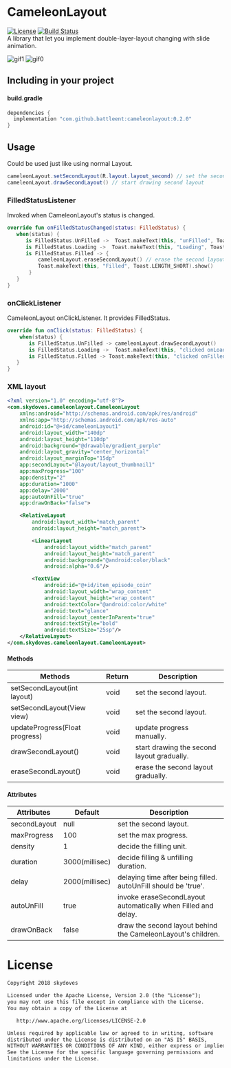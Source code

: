 # CameleonLayout
[![License](https://img.shields.io/badge/License-Apache%202.0-blue.svg)](https://opensource.org/licenses/Apache-2.0)
[![Build Status](https://travis-ci.org/skydoves/CameleonLayout.svg?branch=master)](https://travis-ci.org/skydoves/CameleonLayout)
<br>
A library that let you implement double-layer-layout changing with slide animation.

![gif1](https://user-images.githubusercontent.com/24237865/38427594-a1243894-39f4-11e8-8cc1-7e9719c5a65f.gif)
![gif0](https://user-images.githubusercontent.com/24237865/38308278-8df0398e-3851-11e8-8f08-a53fad45b50a.gif)

## Including in your project
#### build.gradle
```java
dependencies {
  implementation "com.github.battleent:cameleonlayout:0.2.0"
}
```

## Usage
Could be used just like using normal Layout.

```java
cameleonLayout.setSecondLayout(R.layout.layout_second) // set the second layout
cameleonLayout.drawSecondLayout() // start drawing second layout
```

### FilledStatusListener
Invoked when CameleonLayout's status is changed.

```kotlin
override fun onFilledStatusChanged(status: FilledStatus) {
   when(status) {
      is FilledStatus.UnFilled ->  Toast.makeText(this, "unFilled", Toast.LENGTH_SHORT).show()
      is FilledStatus.Loading ->  Toast.makeText(this, "Loading", Toast.LENGTH_SHORT).show()
      is FilledStatus.Filled -> {
          cameleonLayout.eraseSecondLayout() // erase the second layout gradually when be Filled.
          Toast.makeText(this, "Filled", Toast.LENGTH_SHORT).show()
       }
   }
}
```

### onClickListener
CameleonLayout onClickListener. It provides FilledStatus.

```kotlin
override fun onClick(status: FilledStatus) {
    when(status) {
       is FilledStatus.UnFilled -> cameleonLayout.drawSecondLayout()
       is FilledStatus.Loading ->  Toast.makeText(this, "clicked onLoading", Toast.LENGTH_SHORT).show()
       is FilledStatus.Filled -> Toast.makeText(this, "clicked onFilled", Toast.LENGTH_SHORT).show()
   }
}
```

### XML layout
```xml
<?xml version="1.0" encoding="utf-8"?>
<com.skydoves.cameleonlayout.CameleonLayout
    xmlns:android="http://schemas.android.com/apk/res/android"
    xmlns:app="http://schemas.android.com/apk/res-auto"
    android:id="@+id/cameleonLayout1"
    android:layout_width="140dp"
    android:layout_height="110dp"
    android:background="@drawable/gradient_purple"
    android:layout_gravity="center_horizontal"
    android:layout_marginTop="15dp"
    app:secondLayout="@layout/layout_thumbnail1"
    app:maxProgress="100"
    app:density="2"
    app:duration="1000"
    app:delay="2000"
    app:autoUnFill="true"
    app:drawOnBack="false">

    <RelativeLayout
        android:layout_width="match_parent"
        android:layout_height="match_parent">

        <LinearLayout
            android:layout_width="match_parent"
            android:layout_height="match_parent"
            android:background="@android:color/black"
            android:alpha="0.6"/>

        <TextView
            android:id="@+id/item_episode_coin"
            android:layout_width="wrap_content"
            android:layout_height="wrap_content"
            android:textColor="@android:color/white"
            android:text="glance"
            android:layout_centerInParent="true"
            android:textStyle="bold"
            android:textSize="25sp"/>
    </RelativeLayout>
</com.skydoves.cameleonlayout.CameleonLayout>
```

#### Methods
Methods | Return | Description
--- | --- | ---
setSecondLayout(int layout) | void | set the second layout.
setSecondLayout(View view) | void | set the second layout.
updateProgress(Float progress) | void | update progress manually.
drawSecondLayout() | void | start drawing the second layout gradually.
eraseSecondLayout() | void | erase the second layout gradually.

#### Attributes
Attributes | Default | Description
--- | --- | ---
secondLayout | null | set the second layout.
maxProgress | 100 | set the max progress.
density | 1 | decide the filling unit.
duration | 3000(millisec) | decide filling & unfilling duration.
delay | 2000(millisec) | delaying time after being filled. autoUnFill should be 'true'.
autoUnFill | true | invoke eraseSecondLayout automatically when Filled and delay.
drawOnBack | false | draw the second layout behind the CameleonLayout's children.


# License
```xml
Copyright 2018 skydoves

Licensed under the Apache License, Version 2.0 (the "License");
you may not use this file except in compliance with the License.
You may obtain a copy of the License at

   http://www.apache.org/licenses/LICENSE-2.0

Unless required by applicable law or agreed to in writing, software
distributed under the License is distributed on an "AS IS" BASIS,
WITHOUT WARRANTIES OR CONDITIONS OF ANY KIND, either express or implied.
See the License for the specific language governing permissions and
limitations under the License.
```
